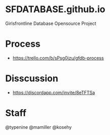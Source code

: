 # SFDATABASE.github.io
Girlsfrontline Database Opensource Project

# Process
- https://trello.com/b/sPsg0jzu/gfdb-process

# Disscussion
- https://discordapp.com/invite/8eTFTSa

# Staff

@typenine
@mamiller
@kosehy
